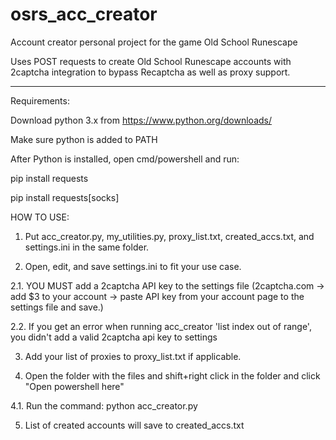 # osrs_acc_creator
Account creator personal project for the game Old School Runescape

Uses POST requests to create Old School Runescape accounts with 2captcha integration to bypass Recaptcha as well as proxy support.

_____________________________________________________________________
Requirements:

Download python 3.x from https://www.python.org/downloads/

Make sure python is added to PATH

After Python is installed, open cmd/powershell and run: 

pip install requests

pip install requests[socks]

HOW TO USE:

1. Put acc_creator.py, my_utilities.py, proxy_list.txt, created_accs.txt, and settings.ini in the same folder.

2. Open, edit, and save settings.ini to fit your use case.
  
  2.1. YOU MUST add a 2captcha API key to the settings file (2captcha.com -> add $3 to your account -> paste API key from your account page to the settings file and save.)
  
  2.2. If you get an error when running acc_creator 'list index out of range', you didn't add a valid 2captcha api key to settings

3. Add your list of proxies to proxy_list.txt if applicable.

4. Open the folder with the files and shift+right click in the folder and click "Open powershell here"
  
  4.1. Run the command: python acc_creator.py

5. List of created accounts will save to created_accs.txt
